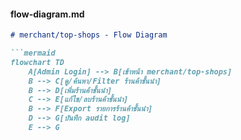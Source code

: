 #### **flow-diagram.md**
```markdown
# merchant/top-shops - Flow Diagram

```mermaid
flowchart TD
    A[Admin Login] --> B[เข้าหน้า merchant/top-shops]
    B --> C[ดู/ค้นหา/Filter ร้านค้าชั้นนำ]
    B --> D[เพิ่มร้านค้าชั้นนำ]
    C --> E[แก้ไข/ลบร้านค้าชั้นนำ]
    B --> F[Export รายการร้านค้าชั้นนำ]
    D --> G[บันทึก audit log]
    E --> G
```
```
